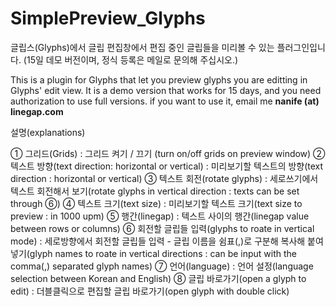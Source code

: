 # SimplePreview_Glyphs
글립스(Glyphs)에서 글립 편집창에서 편집 중인 글립들을 미리볼 수 있는 플러그인입니다. (15일 데모 버전이며, 정식 등록은 메일로 문의해 주십시오.)

This is a plugin for Glyphs that let you preview glyphs you are editting in Glyphs' edit view. It is a demo version that works for 15 days, and you need authorization to use full versions.
if you want to use it, email me <b>nanife (at) linegap.com</b>


설명(explanations)

① 그리드(Grids) : 그리드 켜기 / 끄기 (turn on/off grids on preview window)
② 텍스트 방향(text direction: horizontal or vertical) : 미리보기할 텍스트의 방향(text direction : horizontal or vertical)
③ 텍스트 회전(rotate glyphs) : 세로쓰기에서 텍스트 회전해서 보기(rotate glyphs in vertical direction : texts can be set through ⑥)
④ 텍스트 크기(text size) : 미리보기할 텍스트 크기(text size to preview : in 1000 upm)
⑤ 행간(linegap) : 텍스트 사이의 행간(linegap value between rows or columns)
⑥ 회전할 글립들 입력(glyphs to roate in vertical mode) : 세로방향에서 회전할 글립들 입력 - 글립 이름을 쉼표(,)로 구분해 복사해 붙여넣기(glyph names to roate in vertical directions : can be input with the comma(,) separated glyph names)
⑦ 언어(language) : 언어 설정(language selection between Korean and English)
⑧ 글립 바로가기(open a glyph to edit) : 더블클릭으로 편집할 글립 바로가기(open glyph with double click)
